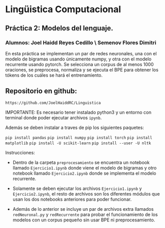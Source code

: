 # Lingüistica Computacional
## Práctica 2: Modelos del lenguaje.
### Alumnos: Joel Haidd Reyes Cedillo \\ Semenov Flores Dimitri

En esta práctica se implementan un par de redes neuronales, una con el modelo de bigramas usando únicamente numpy, y otra con el modelo recurrente usando pytorch.
Se selecciona un corpus de al menos 1000 oraciones, se preprocesa, normaliza y se ejecuta el BPE para obtener los tókens de los cuáles se hará el entrenamiento.

## Repositorio en github:
```https://github.com/JoelHaiddRC/Linguistica```

IMPORTANTE:
Es necesario tener instalado python3 y un entorno con terminal donde poder ejecutar archivos ```ipynb```.

Además se deben instalar a traves de pip los siguientes paquetes:

```pip install pandas```
```pip install numpy```
```pip install torch```
```pip install matplotlib```
```pip install -U scikit-learn```
```pip install --user -U nltk```


Instrucciones:

- Dentro de la carpeta ```preprocesamiento``` se encuentra un notebook llamado ```Ejercicio1.ipynb``` donde viene el modelo de bigramas y otro notebook llamado  ```Ejercicio2.ipynb``` donde se implementa el modelo recurrente.

- Solamente se deben ejecutar los archivos ```Ejercicio1.ipynb``` y ```Ejercicio2.ipynb```, el resto de archivos son los diferentes módulos que usan los dos notebooks anteriores para poder funcionar.

- Además de lo anterior se incluye un par de archivos extra llamados ```redNeuronal.py``` y ```redRecurrente``` para probar el funcionamiento de los modelos con un corpus pequeño sin usar BPE ni preprocesamiento.
